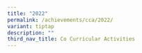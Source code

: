 ```yaml
---
title: "2022"
permalink: /achievements/cca/2022/
variant: tiptap
description: ""
third_nav_title: Co Curricular Activities
---
```

